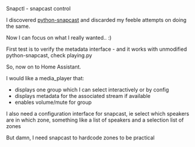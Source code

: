 Snapctl - snapcast control

I discovered [python-snapcast](https://github.com/happyleavesaoc/python-snapcast) and discarded
my feeble attempts on doing the same.

Now I can focus on what I really wanted.. :)

First test is to verify the metadata interface - and it works with unmodified
python-snapcast, check playing.py

So, now on to Home Assistant.

I would like a media_player that:
- displays one group which I can select interactively or by config
- displays metadata for the associated stream if available
- enables volume/mute for group

I also need a configuration interface for snapcast, ie select which 
speakers are in which zone, something like a list of speakers and
a selection list of zones

But damn, I need snapcast to hardcode zones to be practical

